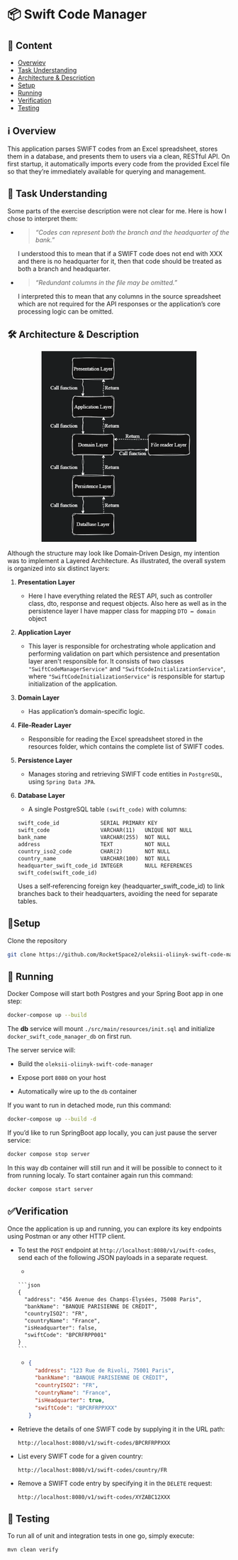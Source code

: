 # 📦 Swift Code Manager

## 🌟 Content
- [Overwiev](#ℹ-overview)
- [Task Understanding](#-task-understanding)
- [Architecture & Description](#-architecture--description)
- [Setup](#setup)
- [Running](#-running)
- [Verification](#verification)
- [Testing](#-testing)


## ℹ️ Overview

This application parses SWIFT codes from an Excel spreadsheet, stores them in a database, and presents them to users via a clean, RESTful API. On first startup, it automatically imports every code from the provided Excel file so that they’re immediately available for querying and management.


## 📄 Task Understanding

Some parts of the exercise description were not clear for me. Here is how I chose to interpret them:

- > *“Codes can represent both the branch and the headquarter of the bank.”* 
    
    I understood this to mean that if a SWIFT code does not end with XXX and there is no headquarter for it, then that code should be treated as both a branch and headquarter.

- > *“Redundant columns in the file may be omitted.”*

    I interpreted this to mean that any columns in the source spreadsheet which are not required for the API responses or the application’s core processing logic can be omitted.


## 🛠️ Architecture & Description

<p align="center">
  <img src="src/main/resources/Architecture.png" alt="drawing" width="350"/>
</p>

Although the structure may look like Domain‑Driven Design, my intention was to implement a Layered Architecture. As illustrated, the overall system is organized into six distinct layers:

1. **Presentation Layer**
    - Here I have everything related the REST API, such as controller class, dto, response and request objects. Also here as well as in the persistence layer I have mapper class for mapping `DTO ↔ domain` object

2. **Application Layer**
    - This layer is responsible for orchestrating whole application and performing validation on part which persistence and presentation layer aren't responsible for. It consists of two classes `"SwiftCodeManagerService"` and `"SwiftCodeInitializationService"`, where `"SwiftCodeInitializationService"` is responsible for startup initialization of the application.

3. **Domain Layer**
    - Has application’s domain-specific logic.

4. **File‑Reader Layer**
    - Responsible for reading the Excel spreadsheet stored in the resources folder, which contains the complete list of SWIFT codes.

5. **Persistence Layer**
    - Manages storing and retrieving SWIFT code entities in `PostgreSQL`, using `Spring Data JPA`.

6. **Database Layer**
    - A single PostgreSQL table `(swift_code)` with columns:

    ```postgres-sql
    swift_code_id             SERIAL PRIMARY KEY
    swift_code                VARCHAR(11)   UNIQUE NOT NULL
    bank_name                 VARCHAR(255)  NOT NULL
    address                   TEXT          NOT NULL
    country_iso2_code         CHAR(2)       NOT NULL
    country_name              VARCHAR(100)  NOT NULL
    headquarter_swift_code_id INTEGER       NULL REFERENCES swift_code(swift_code_id)
    ```
    Uses a self‑referencing foreign key (headquarter_swift_code_id) to link branches back to their headquarters, avoiding the need for separate tables.

## 🚧Setup
Clone the repository

```bash
git clone https://github.com/RocketSpace2/oleksii-oliinyk-swift-code-manager.git
```

## 🚀 Running

Docker Compose will start both Postgres and your Spring Boot app in one step:

```bash
docker-compose up --build
```

The **db** service will mount `./src/main/resources/init.sql` and initialize `docker_swift_code_manager_db` on first run.

The server service will:

- Build the `oleksii-oliinyk-swift-code-manager`

- Expose port `8080` on your host

- Automatically wire up to the `db` container

If you want to run in detached mode, run this command:

```bash
docker-compose up --build -d
```

If you’d like to run SpringBoot app locally, you can just pause the server service:

```bash
docker compose stop server
```
In this way db container will still run and it will be possible to connect to it from running localy.
To start container again run this command:
```bash
docker compose start server
```


## ✅Verification

Once the application is up and running, you can explore its key endpoints using Postman or any other HTTP client.

- To test the `POST` endpoint at `http://localhost:8080/v1/swift-codes`, send each of the following JSON payloads in a separate request.

  -

      ```json
      {
        "address": "456 Avenue des Champs‑Élysées, 75008 Paris",
        "bankName": "BANQUE PARISIENNE DE CRÉDIT",
        "countryISO2": "FR",
        "countryName": "France",
        "isHeadquarter": false,
        "swiftCode": "BPCRFRPP001"
      }
      ```
  -
      ```json
      {
        "address": "123 Rue de Rivoli, 75001 Paris",
        "bankName": "BANQUE PARISIENNE DE CRÉDIT",
        "countryISO2": "FR",
        "countryName": "France",
        "isHeadquarter": true,
        "swiftCode": "BPCRFRPPXXX"
      }
      ```
- Retrieve the details of one SWIFT code by supplying it in the URL path:

    ```
    http://localhost:8080/v1/swift-codes/BPCRFRPPXXX
    ```

- List every SWIFT code for a given country:
    ```
    http://localhost:8080/v1/swift-codes/country/FR
    ```
  
- Remove a SWIFT code entry by specifying it in the `DELETE` request:
    ```
    http://localhost:8080/v1/swift-codes/XYZABC12XXX
    ```
## 🔎 Testing

To run all of unit and integration tests in one go, simply execute:
```bash
mvn clean verify
```

